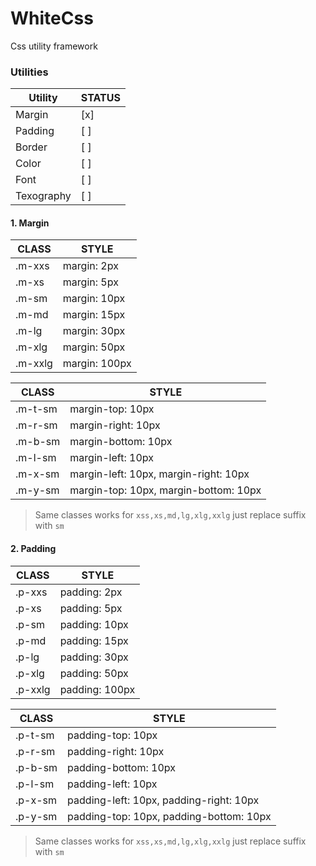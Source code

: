 # WhiteCss
Css utility framework

### Utilities

| Utility  | STATUS |
|---|---|
| Margin | [x] |
| Padding | [ ] |
| Border | [ ] |
| Color | [ ] |
| Font | [ ] |
| Texography | [ ] |


#### 1. Margin

| CLASS  | STYLE |
|---| --- |
|  .m-xxs  | margin: 2px |
|  .m-xs   | margin: 5px |
|  .m-sm   | margin: 10px |
|  .m-md   | margin: 15px |
|  .m-lg   | margin: 30px |
|  .m-xlg  | margin: 50px |
|  .m-xxlg | margin: 100px |

| CLASS  | STYLE |
|---| --- |
|  .m-t-sm  | margin-top: 10px |
|  .m-r-sm  | margin-right: 10px |
|  .m-b-sm  | margin-bottom: 10px |
|  .m-l-sm  | margin-left: 10px |
|  .m-x-sm  | margin-left: 10px, margin-right: 10px |
|  .m-y-sm  | margin-top: 10px, margin-bottom: 10px |

> Same classes works for `xss,xs,md,lg,xlg,xxlg` just replace suffix with `sm`


#### 2. Padding

| CLASS  | STYLE |
|---| --- |
|  .p-xxs  | padding: 2px |
|  .p-xs   | padding: 5px |
|  .p-sm   | padding: 10px |
|  .p-md   | padding: 15px |
|  .p-lg   | padding: 30px |
|  .p-xlg  | padding: 50px |
|  .p-xxlg | padding: 100px |

| CLASS  | STYLE |
|---| --- |
|  .p-t-sm  | padding-top: 10px |
|  .p-r-sm  | padding-right: 10px |
|  .p-b-sm  | padding-bottom: 10px |
|  .p-l-sm  | padding-left: 10px |
|  .p-x-sm  | padding-left: 10px, padding-right: 10px |
|  .p-y-sm  | padding-top: 10px, padding-bottom: 10px |

> Same classes works for `xss,xs,md,lg,xlg,xxlg` just replace suffix with `sm`